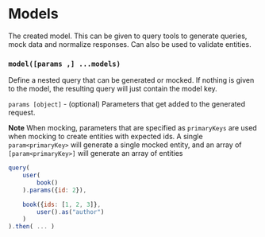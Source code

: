 # Models

The created model. This can be given to query tools to generate queries, mock data and normalize responses. Can also be used to validate entities.

### `model([params ,] ...models)`

Define a nested query that can be generated or mocked. If nothing is given to the model, the resulting query will just contain the model key.

`params [object]` - (optional) Parameters that get added to the generated request.

**Note** When mocking, parameters that are specified as `primaryKeys` are used when mocking to create entities with expected ids. A single `param<primaryKey>`
will generate a single mocked entity, and an array of `[param<primaryKey>]` will generate an array of entities

```javascript
query(
    user(
        book()
    ).params({id: 2}),

    book({ids: [1, 2, 3]},
        user().as("author")
    )
).then( ... )
```